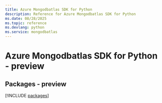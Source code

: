 ```yaml
---
title: Azure Mongodbatlas SDK for Python
description: Reference for Azure Mongodbatlas SDK for Python
ms.date: 08/28/2025
ms.topic: reference
ms.devlang: python
ms.service: mongodbatlas
---
```

# Azure Mongodbatlas SDK for Python - preview
## Packages - preview
[!INCLUDE [packages](mongodbatlas-index.md)]